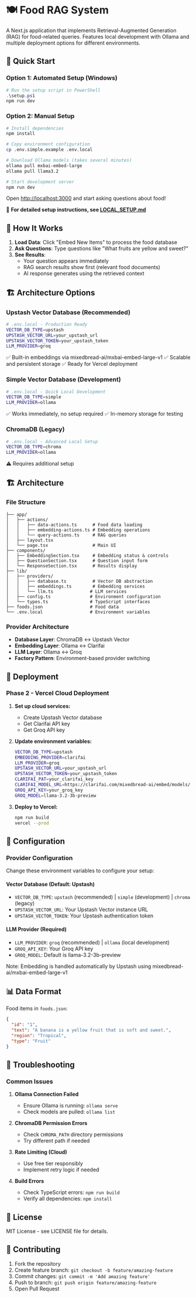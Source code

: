 # 🍽️ Food RAG System

A Next.js application that implements Retrieval-Augmented Generation (RAG) for food-related queries. Features local development with Ollama and multiple deployment options for different environments.

## 🚀 Quick Start

### Option 1: Automated Setup (Windows)
```powershell
# Run the setup script in PowerShell
.\setup.ps1
npm run dev
```

### Option 2: Manual Setup
```bash
# Install dependencies
npm install

# Copy environment configuration
cp .env.simple.example .env.local

# Download Ollama models (takes several minutes)
ollama pull mxbai-embed-large
ollama pull llama3.2

# Start development server
npm run dev
```

Open [http://localhost:3000](http://localhost:3000) and start asking questions about food!

📖 **For detailed setup instructions, see [LOCAL_SETUP.md](LOCAL_SETUP.md)**

## 🎯 How It Works

1. **Load Data**: Click "Embed New Items" to process the food database
2. **Ask Questions**: Type questions like "What fruits are yellow and sweet?"
3. **See Results**: 
   - Your question appears immediately
   - RAG search results show first (relevant food documents)
   - AI response generates using the retrieved context

## 🏗️ Architecture Options

### Upstash Vector Database (Recommended)
```bash
# .env.local - Production Ready
VECTOR_DB_TYPE=upstash
UPSTASH_VECTOR_URL=your_upstash_url
UPSTASH_VECTOR_TOKEN=your_upstash_token
LLM_PROVIDER=groq
```
✅ Built-in embeddings via mixedbread-ai/mxbai-embed-large-v1
✅ Scalable and persistent storage
✅ Ready for Vercel deployment

### Simple Vector Database (Development)
```bash
# .env.local - Quick Local Development
VECTOR_DB_TYPE=simple
LLM_PROVIDER=ollama
```
✅ Works immediately, no setup required
✅ In-memory storage for testing

### ChromaDB (Legacy)
```bash
# .env.local - Advanced Local Setup
VECTOR_DB_TYPE=chroma
LLM_PROVIDER=ollama
```
⚠️ Requires additional setup

## 🏗️ Architecture

### File Structure
```
├── app/
│   ├── actions/
│   │   ├── data-actions.ts      # Food data loading
│   │   ├── embedding-actions.ts # Embedding operations
│   │   └── query-actions.ts     # RAG queries
│   ├── layout.tsx
│   └── page.tsx                 # Main UI
├── components/
│   ├── EmbeddingSection.tsx     # Embedding status & controls
│   ├── QuestionSection.tsx      # Question input form
│   └── ResponseSection.tsx      # Results display
├── lib/
│   ├── providers/
│   │   ├── database.ts          # Vector DB abstraction
│   │   ├── embeddings.ts        # Embedding services
│   │   └── llm.ts              # LLM services
│   ├── config.ts               # Environment configuration
│   └── types.ts                # TypeScript interfaces
├── foods.json                  # Food data
└── .env.local                  # Environment variables
```

### Provider Architecture
- **Database Layer**: ChromaDB ↔ Upstash Vector
- **Embedding Layer**: Ollama ↔ Clarifai
- **LLM Layer**: Ollama ↔ Groq
- **Factory Pattern**: Environment-based provider switching

## 🚀 Deployment

### Phase 2 - Vercel Cloud Deployment

1. **Set up cloud services:**
   - Create Upstash Vector database
   - Get Clarifai API key
   - Get Groq API key

2. **Update environment variables:**
   ```bash
   VECTOR_DB_TYPE=upstash
   EMBEDDING_PROVIDER=clarifai
   LLM_PROVIDER=groq
   UPSTASH_VECTOR_URL=your_upstash_url
   UPSTASH_VECTOR_TOKEN=your_upstash_token
   CLARIFAI_PAT=your_clarifai_key
   CLARIFAI_MODEL_URL=https://clarifai.com/mixedbread-ai/embed/models/mxbai-embed-large-v1
   GROQ_API_KEY=your_groq_key
   GROQ_MODEL=llama-3.2-3b-preview
   ```

3. **Deploy to Vercel:**
   ```bash
   npm run build
   vercel --prod
   ```

## 🔧 Configuration

### Provider Configuration
Change these environment variables to configure your setup:

#### Vector Database (Default: Upstash)
- `VECTOR_DB_TYPE`: `upstash` (recommended) | `simple` (development) | `chroma` (legacy)
- `UPSTASH_VECTOR_URL`: Your Upstash Vector instance URL
- `UPSTASH_VECTOR_TOKEN`: Your Upstash authentication token

#### LLM Provider (Required)
- `LLM_PROVIDER`: `groq` (recommended) | `ollama` (local development)
- `GROQ_API_KEY`: Your Groq API key
- `GROQ_MODEL`: Default is llama-3.2-3b-preview

Note: Embedding is handled automatically by Upstash using mixedbread-ai/mxbai-embed-large-v1

## 📊 Data Format

Food items in `foods.json`:
```json
{
  "id": "1",
  "text": "A banana is a yellow fruit that is soft and sweet.",
  "region": "Tropical",
  "type": "Fruit"
}
```

## 🐛 Troubleshooting

### Common Issues

1. **Ollama Connection Failed**
   - Ensure Ollama is running: `ollama serve`
   - Check models are pulled: `ollama list`

2. **ChromaDB Permission Errors**
   - Check `CHROMA_PATH` directory permissions
   - Try different path if needed

3. **Rate Limiting (Cloud)**
   - Use free tier responsibly
   - Implement retry logic if needed

4. **Build Errors**
   - Check TypeScript errors: `npm run build`
   - Verify all dependencies: `npm install`

## 📝 License

MIT License - see LICENSE file for details.

## 🤝 Contributing

1. Fork the repository
2. Create feature branch: `git checkout -b feature/amazing-feature`
3. Commit changes: `git commit -m 'Add amazing feature'`
4. Push to branch: `git push origin feature/amazing-feature`
5. Open Pull Request
